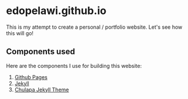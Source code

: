 # edopelawi.github.io

This is my attempt to create a personal / portfolio website. Let's see how this will go!

## Components used

Here are the components I use for building this website:

1. [Github Pages](https://docs.github.com/en/pages/getting-started-with-github-pages/about-github-pages)
2. [Jekyll](https://jekyllrb.com/docs/github-pages/)
3. [Chulapa Jekyll Theme](https://github.com/dieghernan/chulapa)